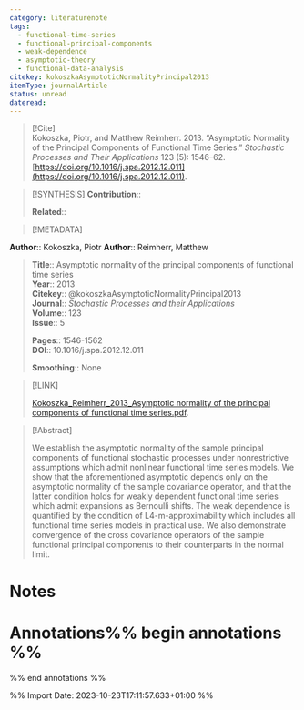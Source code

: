 ```yaml
---
category: literaturenote
tags:
  - functional-time-series
  - functional-principal-components
  - weak-dependence
  - asymptotic-theory
  - functional-data-analysis
citekey: kokoszkaAsymptoticNormalityPrincipal2013
itemType: journalArticle
status: unread
dateread:
---
```


> [!Cite]  
> Kokoszka, Piotr, and Matthew Reimherr. 2013. “Asymptotic Normality of the Principal Components of Functional Time Series.” _Stochastic Processes and Their Applications_ 123 (5): 1546–62. [https://doi.org/10.1016/j.spa.2012.12.011](https://doi.org/10.1016/j.spa.2012.12.011).

> [!SYNTHESIS] 
>**Contribution**::
>
>**Related**:: 
>

> [!METADATA]  
>
**Author**:: Kokoszka, Piotr
**Author**:: Reimherr, Matthew<br>
> **Title**:: Asymptotic normality of the principal components of functional time series    
> **Year**:: 2013     
> **Citekey**:: @kokoszkaAsymptoticNormalityPrincipal2013    
>**Journal**:: *Stochastic Processes and their Applications*    
>**Volume**:: 123    
>**Issue**:: 5     
>    
>    
>     
> **Pages**:: 1546-1562    
>**DOI**:: 10.1016/j.spa.2012.12.011    
>
>**Smoothing**:: None

> [!LINK] 
>
> [Kokoszka_Reimherr_2013_Asymptotic normality of the principal components of functional time series.pdf](file:///Users/steven/Library/CloudStorage/GoogleDrive-steven.golovkine@ul.ie/My%20Drive/bibliography/Stochastic%20Processes%20and%20their%20Applications/2013/Kokoszka_Reimherr_2013_Asymptotic%20normality%20of%20the%20principal%20components%20of%20functional%20time%20series.pdf).

>[!Abstract]
>
>We establish the asymptotic normality of the sample principal components of functional stochastic processes under nonrestrictive assumptions which admit nonlinear functional time series models. We show that the aforementioned asymptotic depends only on the asymptotic normality of the sample covariance operator, and that the latter condition holds for weakly dependent functional time series which admit expansions as Bernoulli shifts. The weak dependence is quantified by the condition of L4-m-approximability which includes all functional time series models in practical use. We also demonstrate convergence of the cross covariance operators of the sample functional principal components to their counterparts in the normal limit.
>>


# Notes<br>
# Annotations%% begin annotations %%  
 
  
%% end annotations %%

%% Import Date: 2023-10-23T17:11:57.633+01:00 %%
